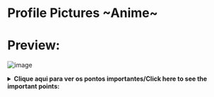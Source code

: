 # Profile Pictures ~Anime~

# Preview:

![image](https://user-images.githubusercontent.com/110054625/181130152-5d78a816-8c68-4712-9e48-21a50765556a.png)

<details>
  <summary><b>Clique aqui para ver os pontos importantes/Click here to see the important points:</b></summary>
  <br/>


## Pontos importantes:

- Tem +20 fotos pra vc usar de perfil.
- Sempre que eu puder, eu atualizo.
- A lista das fotos não está organizada, mas pelo menos está numerada.
-  A qualidade das imagens está variada.

In english:

## Important points:

- There are +20 photos for you to use as a profile.
- Whenever I can, I update.
- The photo list is not organized, but at least it is numbered.
- The quality of the images is varied.





